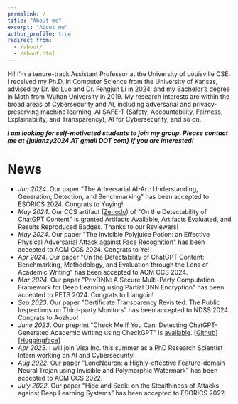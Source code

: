 ```yaml
---
permalink: /
title: "About me"
excerpt: "About me"
author_profile: true
redirect_from: 
  - /about/
  - /about.html
---
```


Hi! I’m a tenure-track Assistant Professor at the University of Louisville CSE. I received my Ph.D. in Computer Science from the University of Kansas, advised by Dr. [Bo Luo](http://www.ittc.ku.edu/~bluo/) and Dr. [Fengjun Li](http://www.ittc.ku.edu/~fli/index.html) in 2024, and my Bachelor’s degree in Math from Wuhan University in 2019. My research interests are within the broad areas of Cybersecurity and AI, including adversarial and privacy-preserving machine learning, AI SAFE-T (Safety, Accountability, Fairness, Explainability, and Transparency), AI for Cybersecurity, and so on.

**_I am looking for self-motivated students to join my group. Please contact me at {julianzy2024 AT gmail DOT com} if you are interested!_**

News
======
* *Jun 2024*. Our paper "The Adversarial AI-Art: Understanding, Generation, Detection, and Benchmarking" has been accepted to ESORICS 2024. Congrats to Yuying!
* *May 2024*. Our CCS artifact ([Zenodo](https://zenodo.org/doi/10.5281/zenodo.11046882)) of "On the Detectability of ChatGPT Content" is granted Artifacts Available, Artifacts Evaluated, and Results Reproduced Badges. Thanks to our Reviewers!
* *May 2024*. Our paper "The Invisible Polyjuice Potion: an Effective Physical Adversarial Attack against Face Recognition" has been accepted to ACM CCS 2024. Congrats to Ye!
* *Apr 2024*. Our paper "On the Detectability of ChatGPT Content: Benchmarking, Methodology, and Evaluation through the Lens of Academic Writing" has been accepted to ACM CCS 2024. 
* *Mar 2024*. Our paper "PrivDNN: A Secure Multi-Party Computation Framework for Deep Learning using Partial DNN Encryption" has been accepted to PETS 2024. Congrats to Liangqin!
* *Sep 2023*. Our paper "Certificate Transparency Revisited: The Public Inspections on Third-party Monitors” has been accepted to NDSS 2024. Congrats to Aozhuo!
* *June 2023*. Our preprint "Check Me If You Can: Detecting ChatGPT-Generated Academic Writing using CheckGPT" is [available](https://arxiv.org/abs/2306.05524). [[Github](https://github.com/liuzey/CheckGPT)][[Huggingface](https://huggingface.co/julianzy/CheckGPT)]
* *Apr 2023*. I will join Visa Inc. this summer as a PhD Research Scientist Intern working on AI and Cybersecurity.
* *Aug 2022*. Our paper "LoneNeuron: a Highly-effective Feature-domain Neural Trojan using Invisible and Polymorphic Watermark" has been accepted to ACM CCS 2022.
* *July 2022*. Our paper "Hide and Seek: on the Stealthiness of Attacks against Deep Learning Systems” has been accepted to ESORICS 2022.
